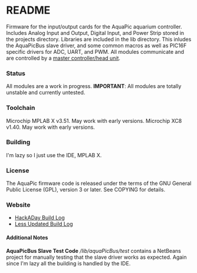 README
======
Firmware for the input/output cards for the AquaPic aquarium controller. Includes Analog Input and Output, Digital Input, and Power Strip stored in the projects directory. Libraries are included in the lib directory. This inludes the AquaPicBus slave driver, and some common macros as well as PIC16F specific drivers for ADC, UART, and PWM. All modules communicate and are controlled by a [master controller/head unit](https://github.com/AquaPic/AquaPicController).

### Status
All modules are a work in progress.
**IMPORTANT**: All modules are totally unstable and currently untested.

### Toolchain
Microchip MPLAB X v3.51. May work with early versions.
Microchip XC8 v1.40. May work with early versions.

### Building
I'm lazy so I just use the IDE, MPLAB X.

### License
The AquaPic firmware code is released under the terms of the GNU General Public License (GPL), version 3 or later. See COPYING for details.

### Website
 * [HackADay Build Log](https://hackaday.io/project/1436-aquapic-aquarium-controller)
 * [Less Updated Build Log](https://sites.google.com/site/aquapicbuildlog/)

#### Additional Notes
**AquaPicBus Slave Test Code**
_/lib/aquaPicBus/test_ contains a NetBeans project for manually testing that the slave driver works as expected. Again since I'm lazy all the building is handled by the IDE.
